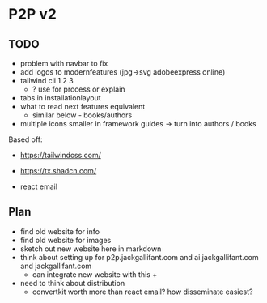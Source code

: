 # P2P v2

## TODO

- problem with navbar to fix
- add logos to modernfeatures (jpg->svg adobeexpress online)
- tailwind cli 1 2 3 
  -  ? use for process or explain
- tabs in installationlayout
- what to read next features equivalent
  - similar below - books/authors
- multiple icons smaller in framework guides
  -> turn into authors / books 

Based off:

- https://tailwindcss.com/
- https://tx.shadcn.com/

- react email

## Plan

- find old website for info
- find old website for images
- sketch out new website here in markdown
- think about setting up for p2p.jackgallifant.com and ai.jackgallifant.com and jackgallifant.com
  - can integrate new website with this +
- need to think about distribution
  - convertkit worth more than react email? how disseminate easiest?
